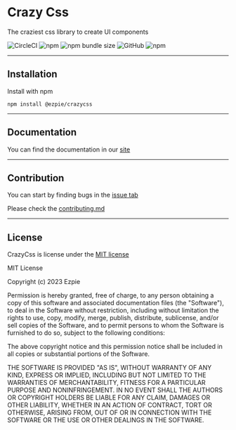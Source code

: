 # Crazy Css

The craziest css library to create UI components

![CircleCI](https://img.shields.io/circleci/build/github/EzpieCo/CrazyCss/main)
![npm](https://img.shields.io/npm/dt/crazycss)
![npm bundle size](https://img.shields.io/bundlephobia/min/crazycss)
![GitHub](https://img.shields.io/github/license/ezpieco/crazycss)
![npm](https://img.shields.io/npm/v/crazycss)

---

## Installation

Install with npm

```shell
npm install @ezpie/crazycss
```

---

## Documentation

You can find the documentation in our [site](crazy.vercel.app)

---

## Contribution

You can start by finding bugs in the [issue tab](https://github.com/EzpieCo/CrazyCss/issues)

Please check the [contributing.md](CONTRIBUTING.md)

---

## License

CrazyCss is license under the [MIT license](https://github.com/EzpieCo/CrazyCss/LICENSE)

MIT License

Copyright (c) 2023 Ezpie

Permission is hereby granted, free of charge, to any person obtaining a copy
of this software and associated documentation files (the "Software"), to deal
in the Software without restriction, including without limitation the rights
to use, copy, modify, merge, publish, distribute, sublicense, and/or sell
copies of the Software, and to permit persons to whom the Software is
furnished to do so, subject to the following conditions:

The above copyright notice and this permission notice shall be included in all
copies or substantial portions of the Software.

THE SOFTWARE IS PROVIDED "AS IS", WITHOUT WARRANTY OF ANY KIND, EXPRESS OR
IMPLIED, INCLUDING BUT NOT LIMITED TO THE WARRANTIES OF MERCHANTABILITY,
FITNESS FOR A PARTICULAR PURPOSE AND NONINFRINGEMENT. IN NO EVENT SHALL THE
AUTHORS OR COPYRIGHT HOLDERS BE LIABLE FOR ANY CLAIM, DAMAGES OR OTHER
LIABILITY, WHETHER IN AN ACTION OF CONTRACT, TORT OR OTHERWISE, ARISING FROM,
OUT OF OR IN CONNECTION WITH THE SOFTWARE OR THE USE OR OTHER DEALINGS IN THE
SOFTWARE.
